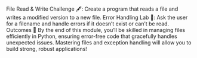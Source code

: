 File Read & Write Challenge 🖋️: Create a program that reads a file and writes a modified version to a new file. Error Handling Lab 🧪: Ask the user for a filename and handle errors if it doesn’t exist or can’t be read. Outcomes 🎉 By the end of this module, you’ll be skilled in managing files efficiently in Python, ensuring error-free code that gracefully handles unexpected issues. Mastering files and exception handling will allow you to build strong, robust applications!
